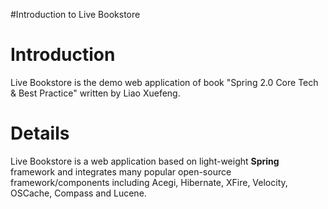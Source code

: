 #Introduction to Live Bookstore

# Introduction #

Live Bookstore is the demo web application of book "Spring 2.0 Core Tech & Best Practice" written by Liao Xuefeng.


# Details #

Live Bookstore is a web application based on light-weight **Spring** framework and integrates many popular open-source framework/components including Acegi, Hibernate, XFire, Velocity, OSCache, Compass and Lucene.